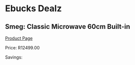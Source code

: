 
# Ebucks Dealz
## Smeg: Classic Microwave 60cm Built-in
[Product Page](https://www.ebucks.com/web/shop/productSelected.do?prodId=1183680092&catId=1196429345)

Price: R12499.00

Savings: 


	